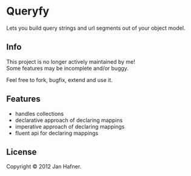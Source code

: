 # Queryfy

Lets you build query strings and url segments out of your object model. 

## Info

This project is no longer actively maintained by me!  
Some features may be incomplete and/or buggy.  

Feel free to fork, bugfix, extend and use it.

## Features

+ handles collections
+ declarative approach of declaring mappins
+ imperative approach of declaring mappings
+ fluent api for declaring mappings

## License

Copyright &copy; 2012 Jan Hafner.